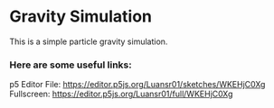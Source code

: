 # Gravity Simulation
This is a simple particle gravity simulation.

### Here are some useful links:
p5 Editor File: https://editor.p5js.org/Luansr01/sketches/WKEHjC0Xg
Fullscreen: https://editor.p5js.org/Luansr01/full/WKEHjC0Xg
